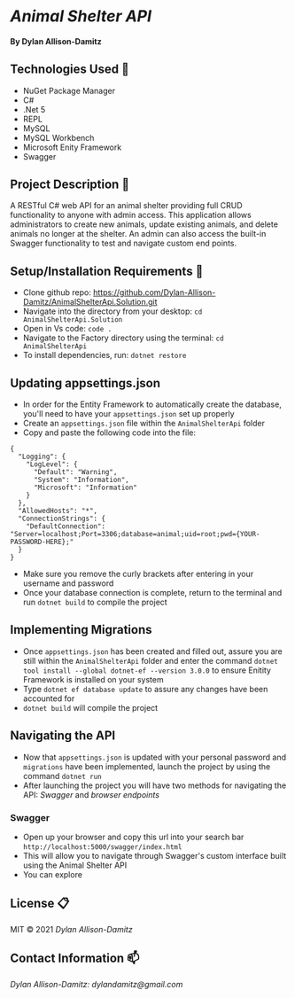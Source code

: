 # _Animal Shelter API_ 

#### By Dylan Allison-Damitz

## Technologies Used :floppy_disk:
* NuGet Package Manager
* C#
* .Net 5
* REPL
* MySQL
* MySQL Workbench
* Microsoft Enity Framework
* Swagger

## Project Description :page_with_curl:
A RESTful C# web API for an animal shelter providing full CRUD functionality to anyone with admin access.
This application allows administrators to create new animals, update existing animals, and delete animals no longer at the shelter. An admin can also access the built-in Swagger functionality to test and navigate custom end points.

## Setup/Installation Requirements :triangular_ruler:

* Clone github repo: https://github.com/Dylan-Allison-Damitz/AnimalShelterApi.Solution.git
* Navigate into the directory from your desktop: `cd AnimalShelterApi.Solution`
* Open in Vs code: `code .`
* Navigate to the Factory directory using the terminal: `cd AnimalShelterApi`
* To install dependencies, run: `dotnet restore`


## Updating appsettings.json

* In order for the Entity Framework to automatically create the database, you'll need to have your `appsettings.json` set up properly 
* Create an `appsettings.json` file within the `AnimalShelterApi` folder
* Copy and paste the following code into the file:

```
{
  "Logging": {
    "LogLevel": {
      "Default": "Warning",
      "System": "Information",
      "Microsoft": "Information"
    }
  },
  "AllowedHosts": "*",
  "ConnectionStrings": {
    "DefaultConnection": "Server=localhost;Port=3306;database=animal;uid=root;pwd={YOUR-PASSWORD-HERE};"
  }
}

```
* Make sure you remove the curly brackets after entering in your username and password
* Once your database connection is complete, return to the terminal and run `dotnet build` to compile the project

## Implementing Migrations

* Once `appsettings.json` has been created and filled out, assure you are still within the `AnimalShelterApi` folder and enter the command `dotnet tool install --global dotnet-ef --version 3.0.0` to ensure Enitity Framework is installed on your system
* Type `dotnet ef database update` to assure any changes have been accounted for
* `dotnet build` will compile the project

## Navigating the API

* Now that `appsettings.json` is updated with your personal password and `migrations` have been implemented, launch the project by using the command `dotnet run`
* After launching the project you will have two methods for navigating the API: _Swagger_ and _browser endpoints_
### Swagger
* Open up your browser and copy this url into your search bar `http://localhost:5000/swagger/index.html`
* This will allow you to navigate through Swagger's custom interface built using the Animal Shelter API
* You can explore


## License :clipboard:
MIT &copy; 2021 _Dylan Allison-Damitz_
## Contact Information :mailbox:

_Dylan Allison-Damitz:
dylandamitz@gmail.com_
